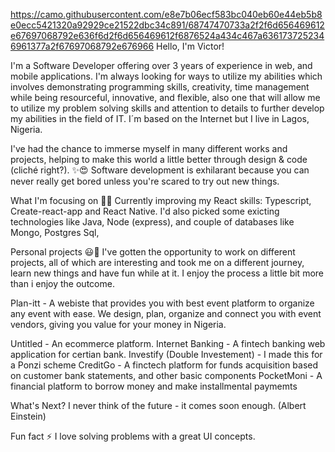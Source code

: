 https://camo.githubusercontent.com/e8e7b06ecf583bc040eb60e44eb5b8e0ecc5421320a92929ce21522dbc34c891/68747470733a2f2f6d656469612e67697068792e636f6d2f6d656469612f6876524a434c467a6361737252346961377a2f67697068792e676966 Hello, I'm Victor!

I'm a Software Developer offering over 3 years of experience in web, and mobile applications. I'm always looking for ways to utilize my abilities which involves demonstrating programming skills, creativity, time management while being resourceful, innovative, and flexible, also one that will allow me to utilize my problem solving skills and attention to details to further develop my abilities in the field of IT. I´m based on the Internet but I live in Lagos, Nigeria.

I've had the chance to immerse myself in many different works and projects, helping to make this world a little better through design & code (cliché right?). ✨😍 Software development is exhilarant because you can never really get bored unless you're scared to try out new things.

What I'm focusing on 👨‍💻
Currently improving my React skills: Typescript, Create-react-app and React Native.
I'd also picked some exicting technologies like Java, Node (express), and couple of databases like Mongo,
Postgres Sql,

Personal projects 😃🧾
I've gotten the opportunity to work on different projects, all of which are interesting and took me on a different journey, learn new things and have fun while at it. I enjoy the process a little bit more than i enjoy the outcome.

Plan-itt - A webiste that provides you with best event platform to organize any event with ease. We design, plan, organize and connect you with event vendors, giving you value for your money in Nigeria.

Untitled - An ecommerce platform.
Internet Banking - A fintech banking web application for certian bank.
Investify (Double Investement) - I made this for a Ponzi scheme
CreditGo - A finctech platform for funds acquisition based on customer bank statements, and other basic components
PocketMoni - A financial platform to borrow money and make installmental paymemts

What's Next?
I never think of the future - it comes soon enough. (Albert Einstein)



Fun fact ⚡
I love solving problems with a great UI concepts.

